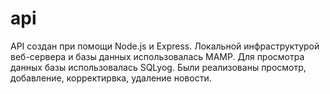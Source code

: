# api
API создан при помощи Node.js и Express. 
Локальной инфраструктурой веб-сервера и базы данных использовалась MAMP.
Для просмотра данных базы использовалась SQLyog.
Были реализованы просмотр, добавление, корректирвка, удаление новости.
